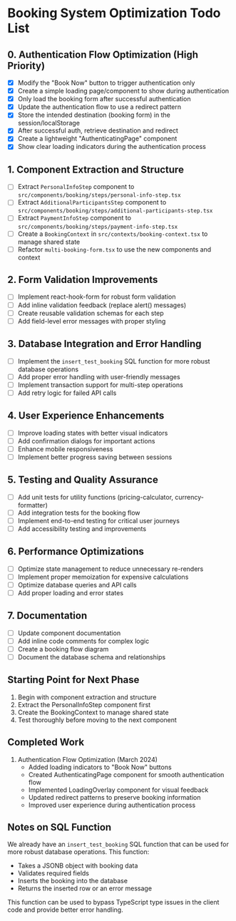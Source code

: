 # Booking System Optimization Todo List

## 0. Authentication Flow Optimization (High Priority)
- [x] Modify the "Book Now" button to trigger authentication only
- [x] Create a simple loading page/component to show during authentication
- [x] Only load the booking form after successful authentication
- [x] Update the authentication flow to use a redirect pattern
- [x] Store the intended destination (booking form) in the session/localStorage
- [x] After successful auth, retrieve destination and redirect
- [x] Create a lightweight "AuthenticatingPage" component
- [x] Show clear loading indicators during the authentication process

## 1. Component Extraction and Structure
- [ ] Extract `PersonalInfoStep` component to `src/components/booking/steps/personal-info-step.tsx`
- [ ] Extract `AdditionalParticipantsStep` component to `src/components/booking/steps/additional-participants-step.tsx`
- [ ] Extract `PaymentInfoStep` component to `src/components/booking/steps/payment-info-step.tsx`
- [ ] Create a `BookingContext` in `src/contexts/booking-context.tsx` to manage shared state
- [ ] Refactor `multi-booking-form.tsx` to use the new components and context

## 2. Form Validation Improvements
- [ ] Implement react-hook-form for robust form validation
- [ ] Add inline validation feedback (replace alert() messages)
- [ ] Create reusable validation schemas for each step
- [ ] Add field-level error messages with proper styling

## 3. Database Integration and Error Handling
- [ ] Implement the `insert_test_booking` SQL function for more robust database operations
- [ ] Add proper error handling with user-friendly messages
- [ ] Implement transaction support for multi-step operations
- [ ] Add retry logic for failed API calls

## 4. User Experience Enhancements
- [ ] Improve loading states with better visual indicators
- [ ] Add confirmation dialogs for important actions
- [ ] Enhance mobile responsiveness
- [ ] Implement better progress saving between sessions

## 5. Testing and Quality Assurance
- [ ] Add unit tests for utility functions (pricing-calculator, currency-formatter)
- [ ] Add integration tests for the booking flow
- [ ] Implement end-to-end testing for critical user journeys
- [ ] Add accessibility testing and improvements

## 6. Performance Optimizations
- [ ] Optimize state management to reduce unnecessary re-renders
- [ ] Implement proper memoization for expensive calculations
- [ ] Optimize database queries and API calls
- [ ] Add proper loading and error states

## 7. Documentation
- [ ] Update component documentation
- [ ] Add inline code comments for complex logic
- [ ] Create a booking flow diagram
- [ ] Document the database schema and relationships

## Starting Point for Next Phase
1. Begin with component extraction and structure
2. Extract the PersonalInfoStep component first
3. Create the BookingContext to manage shared state
4. Test thoroughly before moving to the next component

## Completed Work
1. Authentication Flow Optimization (March 2024)
   - Added loading indicators to "Book Now" buttons
   - Created AuthenticatingPage component for smooth authentication flow
   - Implemented LoadingOverlay component for visual feedback
   - Updated redirect patterns to preserve booking information
   - Improved user experience during authentication process

## Notes on SQL Function
We already have an `insert_test_booking` SQL function that can be used for more robust database operations. This function:
- Takes a JSONB object with booking data
- Validates required fields
- Inserts the booking into the database
- Returns the inserted row or an error message

This function can be used to bypass TypeScript type issues in the client code and provide better error handling. 